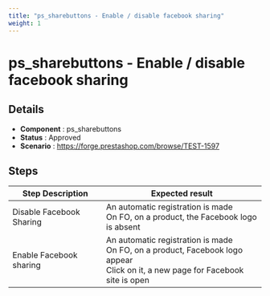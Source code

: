 ```yaml
---
title: "ps_sharebuttons - Enable / disable facebook sharing"
weight: 1
---
```


# ps_sharebuttons - Enable / disable facebook sharing
## Details
* **Component** : ps_sharebuttons
* **Status** : Approved
* **Scenario** : https://forge.prestashop.com/browse/TEST-1597

## Steps
| Step Description | Expected result |
| ----- | ----- |
| Disable Facebook Sharing | An automatic registration is made <br>On FO, on a product, the Facebook logo is absent |
| Enable Facebook sharing | An automatic registration is made <br>On FO, on a product, Facebook logo appear<br>Click on it, a new page for Facebook site is open |